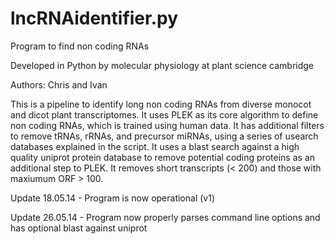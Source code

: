 # lncRNAidentifier.py

Program to find non coding RNAs

Developed in Python by molecular physiology at plant science cambridge 

Authors: Chris and Ivan

This is a pipeline to identify long non coding RNAs from diverse monocot and dicot plant transcriptomes. It uses PLEK as its core algorithm to define non coding RNAs, which is trained using human data. It has additional filters to remove tRNAs, rRNAs, and precursor miRNAs, using a series of usearch databases explained in the script. It uses a blast search against a high quality uniprot protein database to remove potential coding proteins as an additional step to PLEK. It removes short transcripts (< 200) and those with maxiumum ORF > 100.

Update 18.05.14 - Program is now operational (v1)

Update 26.05.14 - Program now properly parses command line options and has optional blast against uniprot

